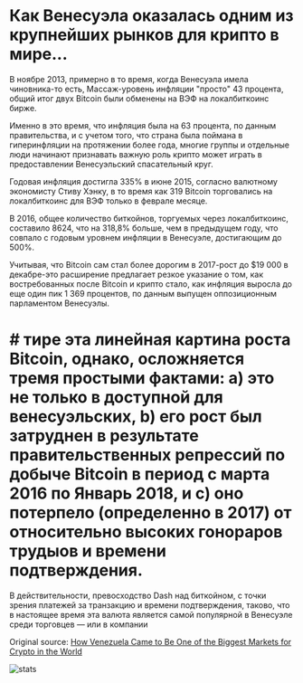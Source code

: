 # Как Венесуэла оказалась одним из крупнейших рынков для крипто в мире...

В ноябре 2013, примерно в то время, когда Венесуэла имела чиновника-то есть, Массаж-уровень инфляции "просто" 43 процента, общий итог двух Bitcoin были обменены на ВЭФ на локалбиткоинс бирже.

Именно в это время, что инфляция была на 63 процента, по данным правительства, и с учетом того, что страна была поймана в гиперинфляции на протяжении более года, многие группы и отдельные люди начинают признавать важную роль крипто может играть в предоставлении Венесуэльский спасательный круг.

Годовая инфляция достигла 335% в июне 2015, согласно валютному экономисту Стиву Хэнку, в то время как 319 Bitcoin торговались на локалбиткоинс для ВЭФ только в феврале месяце.

В 2016, общее количество биткойнов, торгуемых через локалбиткоинс, составило 8624, что на 318,8% больше, чем в предыдущем году, что совпало с годовым уровнем инфляции в Венесуэле, достигающим до 500%.

Учитывая, что Bitcoin сам стал более дорогим в 2017-рост до $19 000 в декабре-это расширение предлагает резкое указание о том, как востребованных после Bitcoin и крипто стало, как инфляция выросла до еще один пик 1 369 процентов, по данным выпущен оппозиционным парламентом Венесуэлы.

# # тире эта линейная картина роста Bitcoin, однако, осложняется тремя простыми фактами: а) это не только в доступной для венесуэльских, b) его рост был затруднен в результате правительственных репрессий по добыче Bitcoin в период с марта 2016 по Январь 2018, и c) оно потерпело (определенно в 2017) от относительно высоких гонораров трудыов и времени подтверждения.

В действительности, превосходство Dash над биткойном, с точки зрения платежей за транзакцию и времени подтверждения, таково, что в настоящее время эта валюта является самой популярной в Венесуэле среди торговцев — или в компании

Original source: [How Venezuela Came to Be One of the Biggest Markets for Crypto in the World](https://cointelegraph.com/news/how-venezuela-came-to-be-one-of-the-biggest-markets-for-crypto-in-the-world)

![stats](https://c.statcounter.com/11760860/0/a89fa40b/1/ "stats")